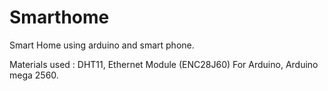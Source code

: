 # Smarthome
Smart Home using arduino and smart phone.



Materials used : DHT11, Ethernet Module (ENC28J60) For Arduino, Arduino mega 2560.
